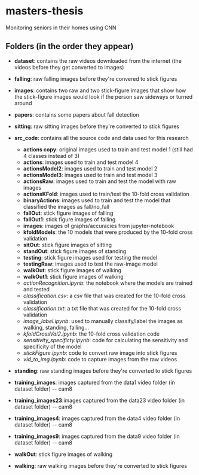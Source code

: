 # masters-thesis
Monitoring seniors in their homes using CNN 

## Folders (in the order they appear)

- **dataset**: contains the raw videos downloaded from the internet (the videos before they get converted to images)

- **falling**: raw falling images before they're convered to stick figures 

- **images**: contains two raw and two stick-figure images that show how the stick-figure images would look if the person saw sideways or turned around

- **papers**: contains some papers about fall detection

- **sitting**: raw sitting images before they're converted to stick figures

- **src_code**: contains all the source code and data used for this research 
  - **actions copy**: original images used to train and test model 1 (still had 4 classes instead of 3)
  - **actions**: images used to train and test model 4
  - **actionsModel2**: images used to train and test model 2
  - **actionsModel3**: images used to train and test model 3
  - **actionsRaw**: images used to train and test the model with raw images 
  - **actionsKFold**: images used to train/test the 10-fold cross validation
  - **binaryActions**: images used to train and test the model that classified the images as fall/no_fall
  - **fallOut**: stick figure images of falling
  - **fallOut1**: stick figure images of falling
  - **images**: images of graphs/accuracies from jupyter-notebook
  - **kfoldModels**: the 10 models that were produced by the 10-fold cross validation
  - **sitOut**: stick figure images of sitting 
  - **standOut**: stick figure images of standing
  - **testing**: stick figure images used for testing the model 
  - **testingRaw**: images used to test the raw-image model 
  - **walkOut**: stick figure images of walking
  - **walkOut1**: stick figure images of walking
  - *actionRecognition.ipynb*: the notebook where the models are trained and tested
  - *classification.csv*: a csv file that was created for the 10-fold cross validation
  - *classification.txt*: a txt file that was created for the 10-fold cross validation
  - *image_label.ipynb*: used to manually classify/label the images as walking, standing, falling...
  - *kfoldCrossVal2.ipynb*: the 10-fold cross validation code 
  - *sensitivity_specificty.ipynb*: code for calculating the sensitivity and specificity of the model 
  - *stickFigure.ipynb*: code to convert raw image into stick figures 
  - *vid_to_img.ipynb*: code to capture images from the raw videos 

- **standing**: raw standing images before they're converted to stick figures 

- **training_images**: images captured from the data1 video folder (in dataset folder) -- cam8

- **training_images23**:images captured from the data23 video folder (in dataset folder) -- cam8

- **training_images4**: images captured from the data4 video folder (in dataset folder) -- cam8

- **training_images9**: images captured from the data9 video folder (in dataset folder) -- cam8

- **walkOut**: stick figure images of walking 

- **walking**: raw walking images before they're converted to stick figures 
